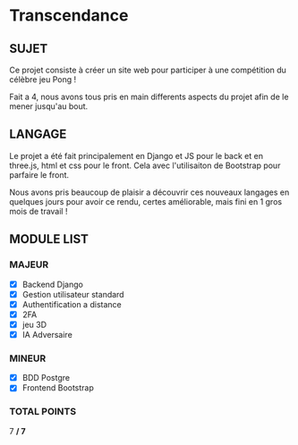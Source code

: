 # Transcendance

## SUJET

Ce projet consiste à créer un site web pour participer à une compétition du célèbre jeu Pong !

Fait a 4, nous avons tous pris en main differents aspects du projet afin de le mener jusqu'au bout.

## LANGAGE

Le projet a été fait principalement en Django et JS pour le back et en three.js, html et css pour le front.
Cela avec l'utilisaiton de Bootstrap pour parfaire le front.

Nous avons pris beaucoup de plaisir a découvrir ces nouveaux langages en quelques jours pour avoir ce rendu, certes améliorable, mais fini en 1 gros mois de travail !

## MODULE LIST
### MAJEUR

- [x] Backend Django
- [x] Gestion utilisateur standard
- [x] Authentification a distance
- [x] 2FA 
- [x] jeu 3D
- [x] IA Adversaire 

### MINEUR

- [x] BDD Postgre
- [x] Frontend Bootstrap

### TOTAL POINTS

7 **/ 7**
